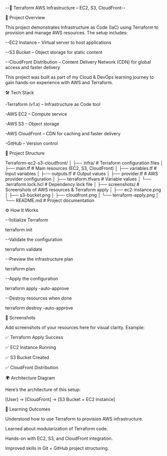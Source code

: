 --🚀 Terraform AWS Infrastructure – EC2, S3, CloudFront--

📌 Project Overview

This project demonstrates Infrastructure as Code (IaC) using Terraform to provision and manage AWS resources.
The setup includes:

--EC2 Instance – Virtual server to host applications

--S3 Bucket – Object storage for static content

--CloudFront Distribution – Content Delivery Network (CDN) for global access and faster delivery

This project was built as part of my Cloud & DevOps learning journey to gain hands-on experience with AWS and Terraform.

🛠️ Tech Stack

-Terraform (v1.x) – Infrastructure as Code tool

-AWS EC2 – Compute service

-AWS S3 – Object storage

-AWS CloudFront – CDN for caching and faster delivery

-GitHub – Version control

📂 Project Structure

Terraform-ec2-s3-cloudfront/
│
├── infra/                      # Terraform configuration files
│   ├── main.tf                  # Main resources (EC2, S3, CloudFront)
│   ├── variables.tf             # Input variables
│   ├── outputs.tf               # Output values
│   ├── provider.tf              # AWS provider configuration
│   ├── terraform.tfvars         # Variable values
│   └── .terraform.lock.hcl      # Dependency lock file
│
├── screenshots/                 # Screenshots of AWS resources & Terraform apply
│   ├── ec2-instance.png
│   ├── s3-bucket.png
│   ├── cloudfront.png
│   └── terraform-apply.png
│
└── README.md                    # Project documentation


⚙️ How It Works

--Initialize Terraform

terraform init


--Validate the configuration

terraform validate


--Preview the infrastructure plan

terraform plan


--Apply the configuration

terraform apply -auto-approve


--Destroy resources when done

terraform destroy -auto-approve

📸 Screenshots

Add screenshots of your resources here for visual clarity.
Example:

✅ Terraform Apply Success


✅ EC2 Instance Running


✅ S3 Bucket Created


✅ CloudFront Distribution


🌍 Architecture Diagram

Here’s the architecture of this setup:

   [User] → [CloudFront] → [S3 Bucket + EC2 Instance]

🎯 Learning Outcomes

Understood how to use Terraform to provision AWS infrastructure.

Learned about modularization of Terraform code.

Hands-on with EC2, S3, and CloudFront integration.

Improved skills in Git + GitHub project structuring.
